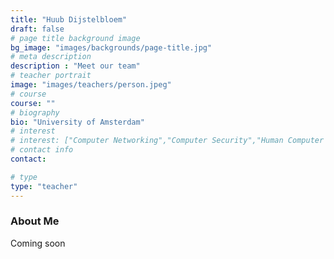 ```yaml
---
title: "Huub Dijstelbloem"
draft: false
# page title background image
bg_image: "images/backgrounds/page-title.jpg"
# meta description
description : "Meet our team"
# teacher portrait
image: "images/teachers/person.jpeg"
# course
course: ""
# biography
bio: "University of Amsterdam"
# interest
# interest: ["Computer Networking","Computer Security","Human Computer Interfacing"]
# contact info
contact:

# type
type: "teacher"
---
```


### About Me

Coming soon